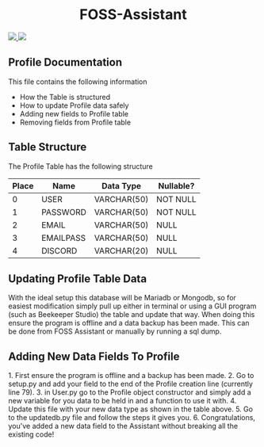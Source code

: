 <h1 align="center">FOSS-Assistant</h1>

<p>
  <a href="https://discord.gg/Pvy2HgGE9r">
    <img src="https://img.shields.io/discord/806142446094385153?color=7489d5&logo=discord&logoColor=ffffff" />
  </a>
  <img src="https://img.shields.io/static/v1?label=Status&message=Development&color=blue">
  </a>
</p>

<h2>Profile Documentation</h2>

This file contains the following information
- How the Table is structured
- How to update Profile data safely
- Adding new fields to Profile table
- Removing fields from Profile table

<h2>Table Structure</h2>
The Profile Table has the following structure

| Place   | Name     | Data Type          |  Nullable?  |
| ------- | ------------- | --------      | ------------|
| 0       | USER          | VARCHAR(50)   | NOT NULL    |
| 1       | PASSWORD      | VARCHAR(50)   | NOT NULL    |
| 2       | EMAIL         | VARCHAR(50)   | NULL        |
| 3       | EMAILPASS     | VARCHAR(50)   | NULL        |
| 4       | DISCORD       | VARCHAR(20)   | NULL        |

<h2>Updating Profile Table Data</h2>
With the ideal setup this database will be Mariadb or Mongodb, so for easiest modification
simply pull up either in terminal or using a GUI program (such as Beekeeper Studio) the table
and update that way. When doing this ensure the program is offline and a data backup has been
made. This can be done from FOSS Assistant or manually by running a sql dump.

<h2>Adding New Data Fields To Profile</h2>
1. First ensure the program is offline and a backup has been made. 
2. Go to setup.py and add your field to the end of the Profile creation line (currently line 79).
3. in User.py go to the Profile object constructor and simply add a new variable for you data to be held in and a function to use it with.
4. Update this file with your new data type as shown in the table above.
5. Go to the updatedb.py file and follow the steps it gives you.
6. Congratulations, you've added a new data field to the Assistant without breaking all the existing code!